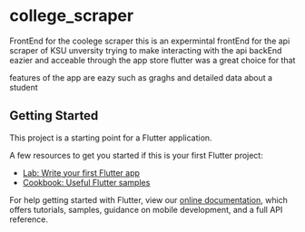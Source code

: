 # college_scraper

FrontEnd for the coolege scraper 
this is an expermintal frontEnd for the api scraper of KSU unversity 
trying to make interacting with the api backEnd eazier and acceable through the app store 
flutter was a great choice for that 


features of the app are eazy such as graghs and detailed data about a student

## Getting Started

This project is a starting point for a Flutter application.

A few resources to get you started if this is your first Flutter project:

- [Lab: Write your first Flutter app](https://flutter.dev/docs/get-started/codelab)
- [Cookbook: Useful Flutter samples](https://flutter.dev/docs/cookbook)

For help getting started with Flutter, view our
[online documentation](https://flutter.dev/docs), which offers tutorials,
samples, guidance on mobile development, and a full API reference.
